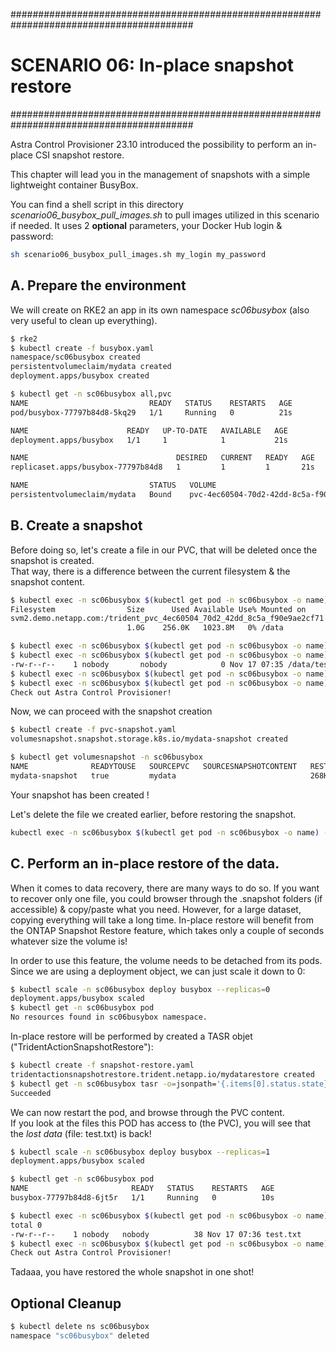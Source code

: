 #########################################################################################
# SCENARIO 06: In-place snapshot restore
#########################################################################################

Astra Control Provisioner 23.10 introduced the possibility to perform an in-place CSI snapshot restore.  

This chapter will lead you in the management of snapshots with a simple lightweight container BusyBox.

You can find a shell script in this directory _scenario06_busybox_pull_images.sh_ to pull images utilized in this scenario if needed. It uses 2 **optional** parameters, your Docker Hub login & password:

```bash
sh scenario06_busybox_pull_images.sh my_login my_password
```

## A. Prepare the environment

We will create on RKE2 an app in its own namespace _sc06busybox_ (also very useful to clean up everything).   
```bash
$ rke2
$ kubectl create -f busybox.yaml
namespace/sc06busybox created
persistentvolumeclaim/mydata created
deployment.apps/busybox created

$ kubectl get -n sc06busybox all,pvc
NAME                           READY   STATUS    RESTARTS   AGE
pod/busybox-77797b84d8-5kq29   1/1     Running   0          21s

NAME                      READY   UP-TO-DATE   AVAILABLE   AGE
deployment.apps/busybox   1/1     1            1           21s

NAME                                 DESIRED   CURRENT   READY   AGE
replicaset.apps/busybox-77797b84d8   1         1         1       21s

NAME                           STATUS   VOLUME                                     CAPACITY   ACCESS MODES   STORAGECLASS   AGE
persistentvolumeclaim/mydata   Bound    pvc-4ec60504-70d2-42dd-8c5a-f90e9ae2cf71   1Gi        RWX            sc-nas-svm2    21s
```

## B. Create a snapshot

Before doing so, let's create a file in our PVC, that will be deleted once the snapshot is created.  
That way, there is a difference between the current filesystem & the snapshot content.  

```bash
$ kubectl exec -n sc06busybox $(kubectl get pod -n sc06busybox -o name) -- df -h /data
Filesystem                Size      Used Available Use% Mounted on
svm2.demo.netapp.com:/trident_pvc_4ec60504_70d2_42dd_8c5a_f90e9ae2cf71
                          1.0G    256.0K   1023.8M   0% /data

$ kubectl exec -n sc06busybox $(kubectl get pod -n sc06busybox -o name) -- touch /data/test.txt
$ kubectl exec -n sc06busybox $(kubectl get pod -n sc06busybox -o name) -- ls -l /data/test.txt
-rw-r--r--    1 nobody       nobody            0 Nov 17 07:35 /data/test.txt
$ kubectl exec -n sc06busybox $(kubectl get pod -n sc06busybox -o name) -- sh -c 'echo "Check out Astra Control Provisioner !" > /data/test.txt'
$ kubectl exec -n sc06busybox $(kubectl get pod -n sc06busybox -o name) -- more /data/test.txt
Check out Astra Control Provisioner!
```
Now, we can proceed with the snapshot creation
```bash
$ kubectl create -f pvc-snapshot.yaml
volumesnapshot.snapshot.storage.k8s.io/mydata-snapshot created

$ kubectl get volumesnapshot -n sc06busybox
NAME              READYTOUSE   SOURCEPVC   SOURCESNAPSHOTCONTENT   RESTORESIZE   SNAPSHOTCLASS   SNAPSHOTCONTENT                                    CREATIONTIME   AGE
mydata-snapshot   true         mydata                              268Ki         csi-snapclass   snapcontent-e7867974-22c2-4e94-8f64-461a48fb3c13   19s            10s
```
Your snapshot has been created !  

Let's delete the file we created earlier, before restoring the snapshot.  
```bash
kubectl exec -n sc06busybox $(kubectl get pod -n sc06busybox -o name) -- rm -f /data/test.txt
```

## C. Perform an in-place restore of the data.

When it comes to data recovery, there are many ways to do so. If you want to recover only one file, you could browser through the .snapshot folders (if accessible) & copy/paste what you need. However, for a large dataset, copying everything will take a long time. In-place restore will benefit from the ONTAP Snapshot Restore feature, which takes only a couple of seconds whatever size the volume is!  

In order to use this feature, the volume needs to be detached from its pods.  
Since we are using a deployment object, we can just scale it down to 0:  
```bash
$ kubectl scale -n sc06busybox deploy busybox --replicas=0
deployment.apps/busybox scaled
$ kubectl get -n sc06busybox pod
No resources found in sc06busybox namespace.
```

In-place restore will be performed by created a TASR objet ("TridentActionSnapshotRestore"):  
```bash
$ kubectl create -f snapshot-restore.yaml
tridentactionsnapshotrestore.trident.netapp.io/mydatarestore created
$ kubectl get -n sc06busybox tasr -o=jsonpath='{.items[0].status.state}'; echo
Succeeded
```

We can now restart the pod, and browse through the PVC content.  
If you look at the files this POD has access to (the PVC), you will see that the *lost data* (file: test.txt) is back!
```bash
$ kubectl scale -n sc06busybox deploy busybox --replicas=1
deployment.apps/busybox scaled

$ kubectl get -n sc06busybox pod
NAME                       READY   STATUS    RESTARTS   AGE
busybox-77797b84d8-6jt5r   1/1     Running   0          10s

$ kubectl exec -n sc06busybox $(kubectl get pod -n sc06busybox -o name) -- ls -l /data/
total 0
-rw-r--r--    1 nobody   nobody          38 Nov 17 07:36 test.txt
$ kubectl exec -n sc06busybox $(kubectl get pod -n sc06busybox -o name) -- more /data/test.txt
Check out Astra Control Provisioner!
```
Tadaaa, you have restored the whole snapshot in one shot!  

## Optional Cleanup

```bash
$ kubectl delete ns sc06busybox
namespace "sc06busybox" deleted
```